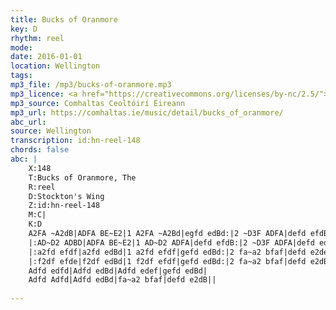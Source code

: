 ```yaml
---
title: Bucks of Oranmore
key: D
rhythm: reel
mode: 
date: 2016-01-01
location: Wellington
tags: 
mp3_file: /mp3/bucks-of-oranmore.mp3
mp3_licence: <a href="https://creativecommons.org/licenses/by-nc/2.5/">CC-BY-NC-2.5</a>
mp3_source: Comhaltas Ceoltóirí Éireann
mp3_url: https://comhaltas.ie/music/detail/bucks_of_oranmore/
abc_url: 
source: Wellington
transcription: id:hn-reel-148
chords: false
abc: |
    X:148
    T:Bucks of Oranmore, The
    R:reel
    D:Stockton's Wing
    Z:id:hn-reel-148
    M:C|
    K:D
    A2FA ~A2dB|ADFA BE~E2|1 A2FA ~A2Bd|egfd edBd:|2 ~D3F ADFA|defd efdB||
    |:AD~D2 ADBD|ADFA BE~E2|1 AD~D2 ADFA|defd efdB:|2 ~D3F ADFA|defd edef||
    |:a2fd efdf|a2fd edBd|1 a2fd efdf|gefd edBd:|2 fa~a2 bfaf|defd e2de||
    |:f2df efde|f2df edBd|1 f2df efdf|gefd edBd:|2 fa~a2 bfaf|defd e2dB||
    Adfd edfd|Adfd edBd|Adfd edef|gefd edBd|
    Adfd Adfd|Adfd edBd|fa~a2 bfaf|defd e2dB||
    
---
```


